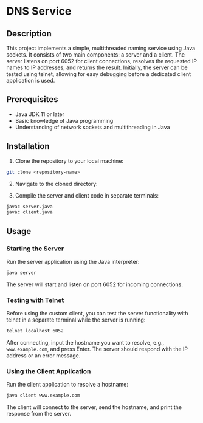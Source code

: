 # DNS Service

## Description

This project implements a simple, multithreaded naming service using Java sockets. It consists of two main components: a server and a client. The server listens on port 6052 for client connections, resolves the requested IP names to IP addresses, and returns the result. Initially, the server can be tested using telnet, allowing for easy debugging before a dedicated client application is used.

## Prerequisites

- Java JDK 11 or later
- Basic knowledge of Java programming
- Understanding of network sockets and multithreading in Java

## Installation

1. Clone the repository to your local machine:

```bash
git clone <repository-name> 
```

2. Navigate to the cloned directory:


3. Compile the server and client code in separate terminals:

```bash
javac server.java
javac client.java
```


## Usage

### Starting the Server

Run the server application using the Java interpreter:

```bash
java server
```

The server will start and listen on port 6052 for incoming connections.

### Testing with Telnet

Before using the custom client, you can test the server functionality with telnet in a separate terminal while the server is running:

```bash
telnet localhost 6052
```

After connecting, input the hostname you want to resolve, e.g., `www.example.com`, and press Enter. The server should respond with the IP address or an error message.

### Using the Client Application

Run the client application to resolve a hostname:

```bash
java client www.example.com
```
The client will connect to the server, send the hostname, and print the response from the server.






